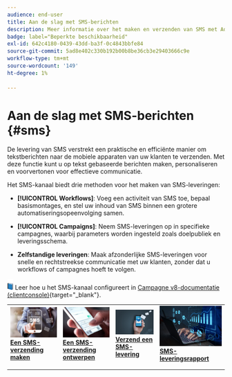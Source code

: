 ```yaml
---
audience: end-user
title: Aan de slag met SMS-berichten
description: Meer informatie over het maken en verzenden van SMS met Adobe Campaign Web
badge: label="Beperkte beschikbaarheid"
exl-id: 642c4180-0439-43dd-ba3f-0c4843bbfe84
source-git-commit: 5ad8e402c330b192b00b8be36cb3e29403666c9e
workflow-type: tm+mt
source-wordcount: '149'
ht-degree: 1%

---
```


# Aan de slag met SMS-berichten {#sms}

De levering van SMS verstrekt een praktische en efficiënte manier om tekstberichten naar de mobiele apparaten van uw klanten te verzenden. Met deze functie kunt u op tekst gebaseerde berichten maken, personaliseren en voorvertonen voor effectieve communicatie.

Het SMS-kanaal biedt drie methoden voor het maken van SMS-leveringen:

* **[!UICONTROL Workflows]**: Voeg een activiteit van SMS toe, bepaal basismontages, en stel uw inhoud van SMS binnen een grotere automatiseringsopeenvolging samen.

* **[!UICONTROL Campaigns]**: Neem SMS-leveringen op in specifieke campagnes, waarbij parameters worden ingesteld zoals doelpubliek en leveringsschema.

* **Zelfstandige leveringen**: Maak afzonderlijke SMS-leveringen voor snelle en rechtstreekse communicatie met uw klanten, zonder dat u workflows of campagnes hoeft te volgen.

![](../assets/do-not-localize/book.png) Leer hoe u het SMS-kanaal configureert in [Campagne v8-documentatie (clientconsole)](https://experienceleague.adobe.com/docs/campaign/campaign-v8/campaigns/send/sms.html){target="_blank"}.

<table style="table-layout:fixed"><tr style="border: 0;">
<td>
<a href="create-sms.md">
<img alt="Lood" src="assets/do-not-localize/create_sms.png">
</a>
<div><a href="create-sms.md"><strong>Een SMS-verzending maken</strong>
</div>
<p>
</td>
<td>
<a href="content-sms.md">
<img alt="Onfrequent" src="assets/do-not-localize/design_sms.png">
</a>
<div>
<a href="content-sms.md"><strong>Een SMS-verzending ontwerpen<strong></strong></a>
</div>
<p></td>
<td>
<a href="send-sms.md">
<img alt="Validatie" src="assets/do-not-localize/send_sms.png">
</a>
<div>
<a href="send-sms.md"><strong>Verzend een SMS-levering</strong></a>
</div>
<p>
</td>
<td>
<a href="send-sms.md">
<img alt="Validatie" src="assets/do-not-localize/report_sms.jpeg">
</a>
<div>
<a href="send-sms.md"><strong>SMS-leveringsrapport</strong></a>
</div>
<p>
</td>
</tr></table>

